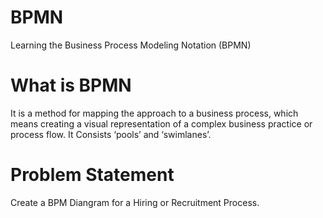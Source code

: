 # BPMN
Learning the Business Process Modeling Notation (BPMN)
# What is BPMN
It is a method for mapping the approach to a business process, which means creating a visual representation of a complex business practice or process flow. It Consists ‘pools’ and ‘swimlanes’.
# Problem Statement
Create a BPM Diangram for a Hiring or Recruitment Process.

